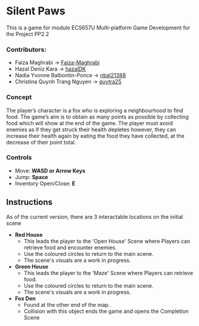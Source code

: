 # Silent Paws
This is a game for module ECS657U Multi-platform Game Development for the Project PP2.2

### Contributors:
- Faiza Maghrabi -> [Faiza-Maghrabi](https://github.com/Faiza-Maghrabi)
- Hazal Deniz Kara -> [hazalDK](https://github.com/hazalDK)
- Nadia Yvonne Balbontin-Ponce -> [nbal21388](https://github.com/nbal21388)
- Christina Quynh Trang Nguyen -> [quytra25](https://github.com/quytra25)

### Concept
The player’s character is a fox who is exploring a neighbourhood to find food. The game’s aim is to obtain as many points as possible by collecting food which will show at the end of the game. The player must avoid enemies as if they get struck their health depletes however, they can increase their health again by eating the food they have collected, at the decrease of their point total.

### Controls
- Move: **WASD or Arrow Keys**
- Jump: **Space**
- Inventory Open/Close: **E**

## Instructions
As of the current version, there are 3 interactable locations on the initial scene
- **Red House**
  - This leads the player to the 'Open House' Scene where Players can retrieve food and encounter enemies.
  - Use the coloured circles to return to the main scene.
  - The scene's visuals are a work in progress.
- **Green House**
  - This leads the player to the 'Maze' Scene where Players can retrieve food.
  - Use the coloured circles to return to the main scene.
  - The scene's visuals are a work in progress.
- **Fox Den**
  - Found at the other end of the map.
  - Collision with this object ends the game and opens the Completion Scene
      
